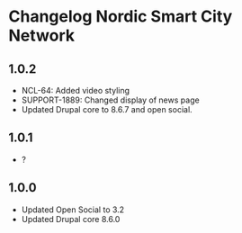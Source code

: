 # Changelog Nordic Smart City Network

## 1.0.2
* NCL-64: Added video styling
* SUPPORT-1889: Changed display of news page
* Updated Drupal core to 8.6.7 and open social.

## 1.0.1
* ?

## 1.0.0
* Updated Open Social to 3.2
* Updated Drupal core 8.6.0